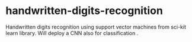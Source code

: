 # handwritten-digits-recognition
Handwritten digits recognition using support vector machines from sci-kit learn library. Will deploy a CNN also for classification .

